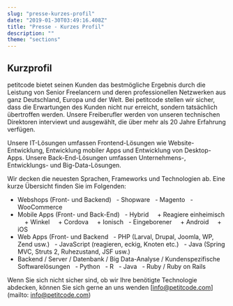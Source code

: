 ```yaml
---
slug: "presse-kurzes-profil"
date: "2019-01-30T03:49:16.408Z"
title: "Presse - Kurzes Profil"
description: ""
theme: "sections"
---
```


<Sections>
<Section>
<SectionContent>

## Kurzprofil

petitcode bietet seinen Kunden das bestmögliche Ergebnis durch die Leistung von Senior Freelancern und deren professionellen Netzwerken aus ganz Deutschland, Europa und der Welt. Bei petitcode stellen wir sicher, dass die Erwartungen des Kunden nicht nur erreicht, sondern tatsächlich übertroffen werden. Unsere Freiberufler werden von unseren technischen Direktoren interviewt und ausgewählt, die über mehr als 20 Jahre Erfahrung verfügen.

Unsere IT-Lösungen umfassen Frontend-Lösungen wie Website-Entwicklung, Entwicklung mobiler Apps und Entwicklung von Desktop-Apps. Unsere Back-End-Lösungen umfassen Unternehmens-, Entwicklungs- und Big-Data-Lösungen.

Wir decken die neuesten Sprachen, Frameworks und Technologien ab. Eine kurze Übersicht finden Sie im Folgenden:

* Webshops (Front- und Backend)
  - Shopware
  - Magento
  - WooCommerce
* Mobile Apps (Front- und Back-End)
  - Hybrid
    + Reagiere einheimisch
    + Winkel
    + Cordova
    + Ionisch
  - Eingeborener
    + Android
    + iOS
* Web Apps (Front- und Backend
  - PHP (Larval, Drupal, Joomla, WP, Zend usw.)
  - JavaScript (reagieren, eckig, Knoten etc.)
  - Java (Spring MVC, Struts 2, Ruhezustand, JSF usw.)
* Backend / Server / Datenbank / Big Data-Analyse / Kundenspezifische Softwarelösungen
  - Python
  - R
  - Java
  - Ruby / Ruby on Rails

Wenn Sie sich nicht sicher sind, ob wir Ihre benötigte Technologie abdecken, können Sie sich gerne an uns wenden [info@petitcode.com] (mailto: info@petitcode.com)

</SectionContent>
</Section>
